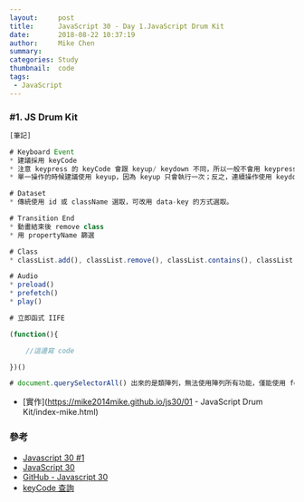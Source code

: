 ```yaml
---
layout:     post
title:      JavaScript 30 - Day 1.JavaScript Drum Kit
date:       2018-08-22 10:37:19
author:     Mike Chen
summary:    
categories: Study
thumbnail:  code
tags:
 - JavaScript
---
```


### #1. JS Drum Kit

```js
[筆記]

# Keyboard Event
* 建議採用 keyCode
* 注意 keypress 的 keyCode 會跟 keyup/ keydown 不同，所以一般不會用 keypress。
* 單一操作的時候建議使用 keyup，因為 keyup 只會執行一次；反之，連續操作使用 keydown，按著不放會連續觸發 [如：遊戲內的向前走]。

# Dataset
* 傳統使用 id 或 className 選取，可改用 data-key 的方式選取。

# Transition End
* 動畫結束後 remove class
* 用 propertyName 篩選

# Class
* classList.add(), classList.remove(), classList.contains(), classList.toggle()

# Audio
* preload()
* prefetch()
* play()

# 立即函式 IIFE

(function(){

    //這邊寫 code

})()

# document.querySelectorAll() 出來的是類陣列，無法使用陣列所有功能，僅能使用 forEach。

```

* [實作](https://mike2014mike.github.io/js30/01 - JavaScript Drum Kit/index-mike.html)



### 參考
* [Javascript 30 #1](https://www.youtube.com/watch?v=KsvePUfzQf0)
* [JavaScript 30](https://javascript30.com/)
* [GitHub - Javascript 30](https://github.com/wesbos/JavaScript30)
* [keyCode 查詢](http://keycode.info/)